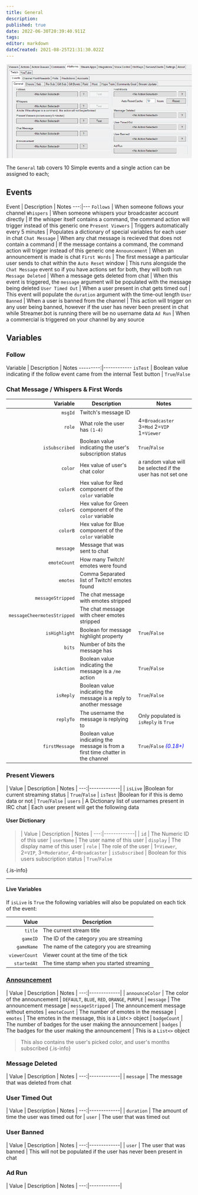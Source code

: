 ```yaml
---
title: General
description: 
published: true
date: 2022-06-30T20:39:40.911Z
tags: 
editor: markdown
dateCreated: 2021-08-25T21:31:30.022Z
---
```




![twitch-events-general-0110.png](/twitch-events-general-0110.png)

The `General` tab covers 10 Simple events and a single action can be assigned to each; 

## Events

Event | Description | Notes
---:|---
`Follows` | When someone follows your channel
`Whispers` | When someone whispers your broadcaster account directly | If the whisper itself contains a command, the command action will trigger instead of this generic one
`Present Viewers` | Triggers automatically every 5 minutes | Populates a dictionary of special variables for each user in chat
`Chat Message` | When any chat message is recieved that does not contain a command | If the message contains a command, the command action will trigger instead of this generic one
`Announcement` | When an announcement is made is chat
`First Words` | The first message a particular user sends to chat within the `Auto Reset` window | This runs alongside the `Chat Message` event so if you have actions set for both, they will both run
`Message Deleted` | When a message gets deleted from chat | When this event is triggered, the `message` argument will be populated with the message being deleted
`User Timed Out` | When a user present in chat gets timed out | This event will populate the `duration` argument with the time-out length
`User Banned` | When a user is banned from the channel | This action will trigger on any user being banned, however if the user has never been present in chat while Streamer.bot is running there will be no username data
`Ad Run` | When a commercial is triggered on your channel by any source


## Variables 

### Follow
Variable | Description | Notes
---------:|------------
`isTest` | Boolean value indicating if the follow event came from the internal Test button | `True`/`False`

### Chat Message / Whispers & First Words

Variable | Description| Notes
---------:|------------|---
`msgId` | Twitch's message ID 
`role` | What role the user has `(1-4)` | 4=`Broadcaster` 3=`Mod` 2=`VIP` 1=`Viewer`
`isSubscribed` | Boolean value indicating the user's subscription status |  `True`/`False`
`color` | Hex value of user's chat color | a random value will be selected if the user has not set one
`colorR` | Hex value for Red component of the `color` variable
`colorG` | Hex value for Green component of the `color` variable
`colorB` | Hex value for Blue component of the `color` variable
`message` | Message that was sent to chat
`emoteCount` | How many Twitch! emotes were found
`emotes` | Comma Separated list of Twitch! emotes found
`messageStripped` | The chat message with emotes stripped
`messageCheermotesStripped` | The chat message with cheer emotes stripped
`isHighlight` | Boolean for message highlight property | `True`/`False`
`bits` | Number of bits the message has
`isAction` | Boolean value indicating the message is a `/me` action | `True`/`False`
`isReply`| Boolean value indicating the message is a reply to another message | `True`/`False` 
`replyTo`| The username the message is replying to | Only populated is `isReply` is `True` 
`firstMessage` | Boolean value indicating the message is from a first time chatter in the channel | `True`/`False` <span style="color:blue">*(0.18+)*</span>

### Present Viewers

| Value | Description | Notes
|   ---:|-------------|
| `isLive` |Boolean for current streaming status |  `True`/`False` 
| `isTest` |Boolean for if this is demo data or not |  `True`/`False` 
| `users` | A Dictionary list of usernames present in IRC chat | Each user present will get the following data


#### User Dictionary
>
> 
> 
> 
> | Value | Description | Notes
> |   ---:|-------------|
> | `id` | The Numeric ID of this user
> | `userName` | The user name of this user
> | `display` | The display name of this user
> | `role` | The role of the user | 1=`Viewer`, 2=`VIP`, 3=`Moderator`, 4=`Broadcaster`
> | `isSubscribed` | Boolean for this users subscription status |  `True`/`False` 

{.is-info}


***
#### Live Variables 

If `isLive` is `True` the following variables will also be populated on each tick of the event:

| Value | Description |
|   ---:|-------------|
| `title` | The current stream title
| `gameID` | The ID of the category you are streaming
| `gameName` | The name of the category you are streaming
| `viewerCount` | Viewer count at the time of the tick
| `startedAt` | The time stamp when you started streaming

### [Announcement](/en/Twitch/Announcement)

| Value | Description | Notes
|   ---:|-------------|
| `announceColor` | The color of the announcement | `DEFAULT`, `BLUE`, `RED`, `ORANGE`, `PURPLE`
| `message` | The announcement message
| `messageStripped` | The announcement message without emotes
| `emoteCount` | The number of emotes in the message
| `emotes` | The emotes in the message, this is a List<> object
| `badgeCount` | The number of badges for the user making the announcement
| `badges` | The badges for the user making the announcement | This is a `List<>` object

> This also contains the user's picked color, and user's months subscribed
{.is-info}

### Message Deleted

| Value | Description | Notes
|   ---:|-------------|
| `message` | The message that was deleted from chat

### User Timed Out

| Value | Description | Notes
|   ---:|-------------|
| `duration` | The amount of time the user was timed out for
| `user` | The user that was timed out 

### User Banned

| Value | Description | Notes
|   ---:|-------------|
| `user` | The user that was banned | This will not be populated if the user has never been present in chat

### Ad Run

| Value | Description | Notes
|   ---:|-------------|


